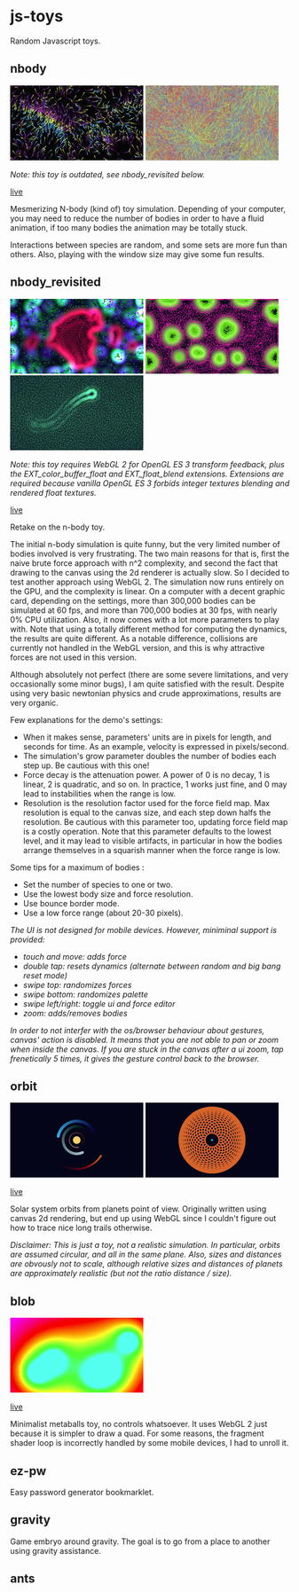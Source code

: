 # js-toys

Random Javascript toys.

## nbody

![](screenshots/n-body_1.jpg) ![](screenshots/n-body_2.jpg)

_Note: this toy is outdated, see nbody_revisited below._

[live](https://dropfred.github.io/js-toys/nbody/index.html)

Mesmerizing N-body (kind of) toy simulation. Depending of your computer, you may need to reduce the number of bodies in order to have a fluid animation, if too many bodies the animation may be totally stuck.

Interactions between species are random, and some sets are more fun than others. Also, playing with the window size may give some fun results.

## nbody_revisited

![](screenshots/n-body_revisited_1.jpg) ![](screenshots/n-body_revisited_2.jpg) ![](screenshots/n-body_revisited_3.jpg)

_Note: this toy requires WebGL 2 for OpenGL ES 3 transform feedback, plus the EXT_color_buffer_float and EXT_float_blend extensions. Extensions are required because vanilla OpenGL ES 3 forbids integer textures blending and rendered float textures._

[live](https://dropfred.github.io/js-toys/nbody_revisited/index.html)

Retake on the n-body toy.

The initial n-body simulation is quite funny, but the very limited number of bodies involved is very frustrating. The two main reasons for that is, first the naive brute force approach with n^2 complexity, and second the fact that drawing to the canvas using the 2d renderer is actually slow. So I decided to test another approach using WebGL 2. The simulation now runs entirely on the GPU, and the complexity is linear. On a computer with a decent graphic card, depending on the settings, more than 300,000 bodies can be simulated at 60 fps, and more than 700,000 bodies at 30 fps, with nearly 0% CPU utilization. Also, it now comes with a lot more parameters to play with. Note that using a totally different method for computing the dynamics, the results are quite different. As a notable difference, collisions are currently not handled in the WebGL version, and this is why attractive forces are not used in this version.

Although absolutely not perfect (there are some severe limitations, and very occasionally some minor bugs), I am quite satisfied with the result. Despite using very basic newtonian physics and crude approximations, results are very organic.

Few explanations for the demo's settings:

- When it makes sense, parameters' units are in pixels for length, and seconds for time. As an example, velocity is expressed in pixels/second.
- The simulation's grow parameter doubles the number of bodies each step up. Be cautious with this one!
- Force decay is the attenuation power. A power of 0 is no decay, 1 is linear, 2 is quadratic, and so on. In practice, 1 works just fine, and 0 may lead to instabilities when the range is low.
- Resolution is the resolution factor used for the force field map. Max resolution is equal to the canvas size, and each step down halfs the resolution. Be cautious with this parameter too, updating force field map is a costly operation. Note that this parameter defaults to the lowest level, and it may lead to visible artifacts, in particular in how the bodies arrange themselves in a squarish manner when the force range is low.

Some tips for a maximum of bodies :
  - Set the number of species to one or two.
  - Use the lowest body size and force resolution.
  - Use bounce border mode.
  - Use a low force range (about 20-30 pixels).

<i>The UI is not designed for mobile devices. However, miniminal support is provided:

- touch and move: adds force
- double tap: resets dynamics (alternate between random and big bang reset mode)
- swipe top: randomizes forces
- swipe bottom: randomizes palette
- swipe left/right: toggle ui and force editor
- zoom: adds/removes bodies

In order to not interfer with the os/browser behaviour about gestures, canvas' action is disabled. It means that you are not able to pan or zoom when inside the canvas. If you are stuck in the canvas after a ui zoom, tap frenetically 5 times, it gives the gesture control back to the browser.</i>

## orbit

![](screenshots/orbit_1.jpg) ![](screenshots/orbit_2.jpg)

[live](https://dropfred.github.io/js-toys/orbit/index.html)

Solar system orbits from planets point of view. Originally written using canvas 2d rendering, but end up using WebGL since I couldn't figure out how to trace nice long trails otherwise.

_Disclaimer: This is just a toy, not a realistic simulation. In particular, orbits are assumed circular, and all in the same plane. Also, sizes and distances are obvously not to scale, although relative sizes and distances of planets are approximately realistic (but not the ratio distance / size)._

## blob

![](screenshots/blob_1.jpg)

[live](https://dropfred.github.io/js-toys/blob/index.html)

Minimalist metaballs toy, no controls whatsoever. It uses WebGL 2 just because it is simpler to draw a quad. For some reasons, the fragment shader loop is incorrectly handled by some mobile devices, I had to unroll it.

## ez-pw

Easy password generator bookmarklet.

## gravity

Game embryo around gravity. The goal is to go from a place to another using gravity assistance.

## ants
